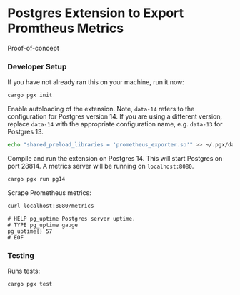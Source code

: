 # Postgres Extension to Export Promtheus Metrics

Proof-of-concept


### Developer Setup

If you have not already ran this on your machine, run it now:
```bash
cargo pgx init
```

Enable autoloading of the extension. Note, `data-14` refers to the configuration for Postgres version 14. If you are using a different version, replace `data-14` with the appropriate configuration name, e.g. `data-13` for Postgres 13.

```bash
echo "shared_preload_libraries = 'prometheus_exporter.so'" >> ~/.pgx/data-14/postgresql.conf
```

Compile and run the extension on Postgres 14. This will start Postgres on port 28814. A metrics server will be running on `localhost:8080`.

```bash
cargo pgx run pg14
```

Scrape Prometheus metrics:

```bash
curl localhost:8080/metrics
```
```
# HELP pg_uptime Postgres server uptime.
# TYPE pg_uptime gauge
pg_uptime{} 57
# EOF
```


### Testing

Runs tests:

```bash
cargo pgx test
```
